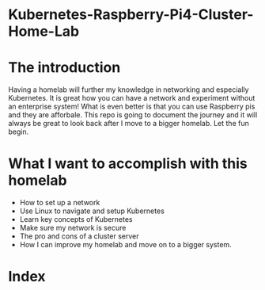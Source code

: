 # Kubernetes-Raspberry-Pi4-Cluster-Home-Lab

# The introduction
Having a homelab will further my knowledge in networking and especially Kubernetes. It is great how you can have a network and experiment without an enterprise system! What is even better is that you can use Raspberry pis and they are afforbale. This repo is going to document the journey and it will always be great to look back after I move to a bigger homelab. Let the fun begin.

# What I want to accomplish with this homelab
- How to set up a network
- Use Linux to navigate and setup Kubernetes 
- Learn key concepts of Kubernetes 
- Make sure my network is secure
- The pro and cons of a cluster server
- How I can improve my homelab and move on to a bigger system. 

# Index
